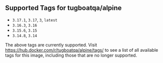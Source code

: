 ## Supported Tags for tugboatqa/alpine

* `3.17.1`, `3.17`, `3`, `latest`
* `3.16.3`, `3.16`
* `3.15.6`, `3.15`
* `3.14.8`, `3.14`

The above tags are currently supported. Visit https://hub.docker.com/r/tugboatqa/alpine/tags/ to see a list of all available tags for this image, including those that are no longer supported.
